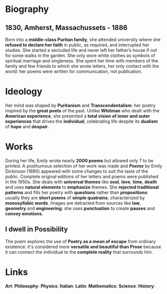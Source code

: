 # Biography
## 1830, Amherst, Massachussets - 1886
Born into a **middle-class Puritan family**, she attended university where she **refused to declare her faith** in public, as required, and interrupted her studies. She started a secluded life and never left her father’s house if not for some walks in the garden. She only wore white clothes as symbols of spiritual marriage and singleness. She spent her time with members of the family and few friends to which she wrote letters, her only contact with the world: her poems were written for communication, not publication.
# Ideology
Her mind was shaped by **Puritanism** and **Transcendentalism**: her poetry inspired by the **great poets** of the past. Unlike **Whitman** who dealt with the **American experience**, she presented a **total vision of inner and outer experiences** that drives the **individual**, celebrating life despite its **dualism** of **hope** and **despair**.
# Works
During her life, Emily wrote nearly **2000 poems** but allowed only 7 to be printed. A posthumous selection of her work was made and ***Poems*** by Emily Dickinson (1890) appeared with some changes to suit the taste of the public. Complete original editions of her letters and poems were published in the 1950s.
She deals with **universal themes** like **soul**, **love**, **time**, **death** and uses **natural elements** to **emphasize** themes. She **rejected traditional patterns** and fills her poetry with **questions** rather than **propositions**: usually they are **short poems** of **simple quatrains**, characterized by **monosyllabic words**. Images are detracted from sources like **law**, **geometry** and **engineering**: she uses **punctuation** to create **pauses** and **convey emotions**.
## I dwell in Possibility
The poem explores the use of **Poetry as a mean of escape** from ordinary existence: it's considered more **versatile and beautiful than Prose** because it can connect the individual to the **complete reality** that surrounds him.
# Links
**Art**:
**Philosophy**:
**Physics**:
**Italian**:
**Latin**:
**Mathematics**:
**Science**:
**History**:
